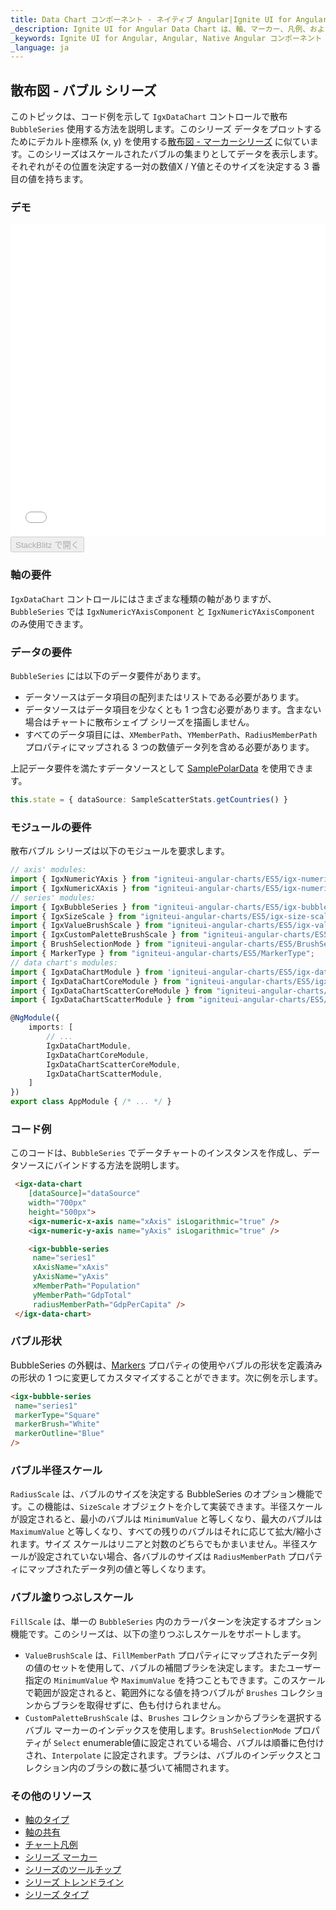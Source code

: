 ```yaml
---
title: Data Chart コンポーネント - ネイティブ Angular|Ignite UI for Angular
_description: Ignite UI for Angular Data Chart は、軸、マーカー、凡例、および注釈レイヤーのモジュール設計を提供するチャート コンポーネントです。チャート機能は、複合チャート ビューを作成するために同じチャート領域でのビジュアル要素の複数のインスタンスを利用できます。
_keywords: Ignite UI for Angular, Angular, Native Angular コンポーネント スイート, Native Angular コントロール, ネイティブ Angular コンポーネント, ネイティブ Angular コンポーネント ライブラリ, Angular チャート, Angular チャート コントロール, Angular チャート例, Angular チャート コンポーネント, Angular データ チャート
_language: ja
---
```


## 散布図 - バブル シリーズ

このトピックは、コード例を示して `IgxDataChart` コントロールで散布 `BubbleSeries` 使用する方法を説明します。このシリーズ
データをプロットするためにデカルト座標系 (x, y) を使用する[散布図 - マーカーシリーズ](datachart_series_types_scatter_marker.md) に似ています。このシリーズはスケールされたバブルの集まりとしてデータを表示します。それぞれがその位置を決定する一対の数値X / Y値とそのサイズを決定する 3 番目の値を持ちます。

### デモ

<div class="sample-container" style="height: 500px">
    <iframe id="data-chart-type-scatter-series-iframe" src='{environment:demosBaseUrl}/charts/data-chart-type-scatter-series' width="100%" height="100%" seamless frameBorder="0" onload="onSampleIframeContentLoaded(this);"></iframe>
</div>
<div>
    <button data-localize="stackblitz" disabled class="stackblitz-btn" data-iframe-id="data-chart-type-scatter-series-iframe" data-demos-base-url="{environment:demosBaseUrl}">StackBlitz で開く
    </button>
</div>

<div class="divider--half"></div>

### 軸の要件

`IgxDataChart` コントロールにはさまざまな種類の軸がありますが、`BubbleSeries` では `IgxNumericYAxisComponent` と `IgxNumericYAxisComponent` のみ使用できます。

### データの要件

`BubbleSeries` には以下のデータ要件があります。

-   データソースはデータ項目の配列またはリストである必要があります。
-   データソースはデータ項目を少なくとも 1 つ含む必要があります。含まない場合はチャートに散布シェイプ シリーズを描画しません。
-   すべてのデータ項目には、`XMemberPath`、`YMemberPath`、`RadiusMemberPath` プロパティにマップされる 3 つの数値データ列を含める必要があります。

上記データ要件を満たすデータソースとして [SamplePolarData](datachart_data_sources_stats.md) を使用できます。

```typescript
this.state = { dataSource: SampleScatterStats.getCountries() }
```

### モジュールの要件

散布バブル シリーズは以下のモジュールを要求します。

```typescript
// axis' modules:
import { IgxNumericYAxis } from "igniteui-angular-charts/ES5/igx-numeric-y-axis";
import { IgxNumericXAxis } from "igniteui-angular-charts/ES5/igx-numeric-x-axis";
// series' modules:
import { IgxBubbleSeries } from "igniteui-angular-charts/ES5/igx-bubble-series";
import { IgxSizeScale } from "igniteui-angular-charts/ES5/igx-size-scale";
import { IgxValueBrushScale } from "igniteui-angular-charts/ES5/igx-value-brush-scale";
import { IgxCustomPaletteBrushScale } from "igniteui-angular-charts/ES5/igx-custom-palette-brush-scale";
import { BrushSelectionMode } from "igniteui-angular-charts/ES5/BrushSelectionMode";
import { MarkerType } from "igniteui-angular-charts/ES5/MarkerType";
// data chart's modules:
import { IgxDataChartModule } from 'igniteui-angular-charts/ES5/igx-data-chart-module';
import { IgxDataChartCoreModule } from "igniteui-angular-charts/ES5/igx-data-chart-core-module";
import { IgxDataChartScatterCoreModule } from "igniteui-angular-charts/ES5/igx-data-chart-scatter-core-module";
import { IgxDataChartScatterModule } from "igniteui-angular-charts/ES5/igx-data-chart-scatter-module";

@NgModule({
    imports: [
        // ...
        IgxDataChartModule,
        IgxDataChartCoreModule,
        IgxDataChartScatterCoreModule,
        IgxDataChartScatterModule,
    ]
})
export class AppModule { /* ... */ }
```

### コード例

このコードは、`BubbleSeries` でデータチャートのインスタンスを作成し、データソースにバインドする方法を説明します。

```html
 <igx-data-chart
    [dataSource]="dataSource"
    width="700px"
    height="500px">
    <igx-numeric-x-axis name="xAxis" isLogarithmic="true" />
    <igx-numeric-y-axis name="yAxis" isLogarithmic="true" />

    <igx-bubble-series
     name="series1"
     xAxisName="xAxis"
     yAxisName="yAxis"
     xMemberPath="Population"
     yMemberPath="GdpTotal"
     radiusMemberPath="GdpPerCapita" />
 </igx-data-chart>
```

### バブル形状

BubbleSeries  の外観は、[Markers](datachart_series_markers.md) プロパティの使用やバブルの形状を定義済みの形状の 1 つに変更してカスタマイズすることができます。次に例を示します。

```html
<igx-bubble-series
 name="series1"
 markerType="Square"
 markerBrush="White"
 markerOutline="Blue"
/>
```

### バブル半径スケール

`RadiusScale` は、バブルのサイズを決定する BubbleSeries のオプション機能です。この機能は、`SizeScale` オブジェクトを介して実装できます。半径スケールが設定されると、最小のバブルは `MinimumValue` と等しくなり、最大のバブルは `MaximumValue` と等しくなり、すべての残りのバブルはそれに応じて拡大/縮小されます。サイズ スケールはリニアと対数のどちらでもかまいません。半径スケールが設定されていない場合、各バブルのサイズは `RadiusMemberPath` プロパティにマップされたデータ列の値と等しくなります。

### バブル塗りつぶしスケール

`FillScale` は、単一の `BubbleSeries` 内のカラーパターンを決定するオプション機能です。このシリーズは、以下の塗りつぶしスケールをサポートします。

-   `ValueBrushScale` は、`FillMemberPath` プロパティにマップされたデータ列の値のセットを使用して、バブルの補間ブラシを決定します。またユーザー指定の `MinimumValue` や `MaximumValue` を持つこともできます。このスケールで範囲が設定されると、範囲外になる値を持つバブルが `Brushes` コレクションからブラシを取得せずに、色も付けられません。
-   `CustomPaletteBrushScale` は、`Brushes` コレクションからブラシを選択するバブル マーカーのインデックスを使用します。`BrushSelectionMode` プロパティが `Select` enumerable値に設定されている場合、バブルは順番に色付けされ、`Interpolate` に設定されます。ブラシは、バブルのインデックスとコレクション内のブラシの数に基づいて補間されます。

### その他のリソース

-   [軸のタイプ](datachart_axis_types.md)
-   [軸の共有](datachart_axis_sharing.md)
-   [チャート凡例](datachart_chart_legends.md)
-   [シリーズ マーカー](datachart_series_markers.md)
-   [シリーズのツールチップ](datachart_series_tooltips.md)
-   [シリーズ トレンドライン](datachart_series_trendlines.md)
-   [シリーズ タイプ](datachart_series_types.md)
